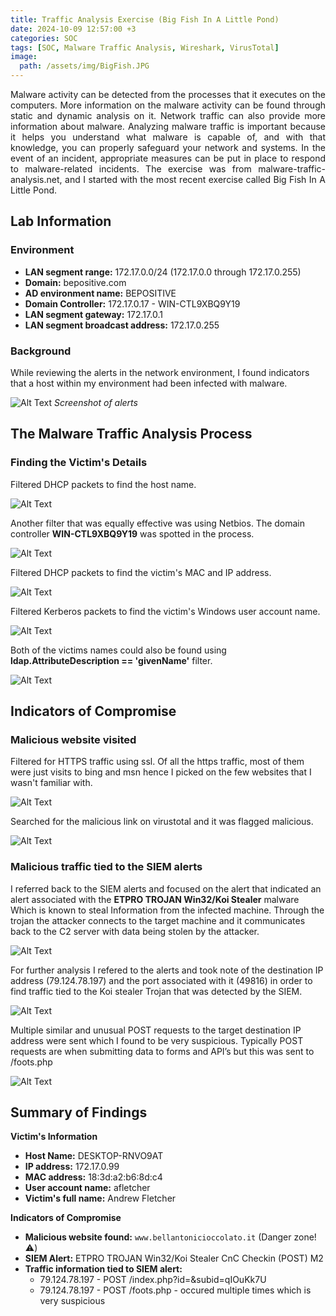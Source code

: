 ```yaml
---
title: Traffic Analysis Exercise (Big Fish In A Little Pond)
date: 2024-10-09 12:57:00 +3
categories: SOC
tags: [SOC, Malware Traffic Analysis, Wireshark, VirusTotal]
image: 
  path: /assets/img/BigFish.JPG
---
```

<p style="text-align: justify;">
Malware activity can be detected from the processes that it executes on the computers. More information on the malware activity can be found through static and dynamic analysis on it. Network traffic can also provide more information about malware. Analyzing malware traffic is important because it helps you understand what malware is capable of, and with that knowledge, you can properly safeguard your network and systems. In the event of an incident, appropriate measures can be put in place to respond to malware-related incidents.
The exercise was from malware-traffic-analysis.net, and I started with the most recent exercise called Big Fish In A Little Pond. 
</p>


## Lab Information 
### Environment 

* **LAN segment range:** 172.17.0.0/24 (172.17.0.0 through 172.17.0.255)
* **Domain:** bepositive.com
* **AD environment name:** BEPOSITIVE
* **Domain Controller:** 172.17.0.17 - WIN-CTL9XBQ9Y19
* **LAN segment gateway:** 172.17.0.1
* **LAN segment broadcast address:** 172.17.0.255

### Background
While reviewing the alerts in the network environment, I found indicators that a
host within my environment had been infected with malware.


![Alt Text](/assets/img/2024-09-04-traffic-analysis-exercise-alerts.JPG)
_Screenshot of alerts_

## The Malware Traffic Analysis Process
### Finding the Victim's Details 

Filtered DHCP packets to find the host name.

![Alt Text](/assets/img/bf1.JPG)

Another filter that was equally effective was using Netbios. The domain controller **WIN-CTL9XBQ9Y19** was spotted in the process.

![Alt Text](/assets/img/bf2.JPG)

Filtered DHCP packets to find the victim's MAC and IP address.

![Alt Text](/assets/img/bf3.JPG)

Filtered Kerberos packets to find the victim's Windows user account name.

![Alt Text](/assets/img/bf4.JPG)

Both of the victims names could also be found using **ldap.AttributeDescription == 'givenName'** filter.

![Alt Text](/assets/img/bf5.JPG)

## Indicators of Compromise 
### Malicious website visited 
Filtered for HTTPS traffic using ssl. Of all the https traffic, most of them were just visits to bing and msn hence I picked on the few websites that I wasn't familiar with. 

![Alt Text](/assets/img/bf6.JPG)

Searched for the malicious link on virustotal and it was flagged malicious. 

![Alt Text](/assets/img/bf7.JPG)

### Malicious traffic tied to the SIEM alerts

I referred back to the SIEM alerts and focused on the alert that indicated an alert associated with the **ETPRO TROJAN Win32/Koi Stealer** malware Which is known to steal Information
from the infected machine. Through the trojan the attacker connects to the target machine and it communicates back to the C2 server with data being stolen by the attacker.

![Alt Text](/assets/img/bf8.JPG)

For further analysis I refered to the alerts and took note of the destination IP address (79.124.78.197) and the port associated with it (49816) in order to find traffic tied to the Koi stealer Trojan that was detected by the SIEM.

![Alt Text](/assets/img/bf9.JPG)

Multiple similar and unusual POST requests to the target destination IP address were sent which I found to be very suspicious. Typically POST requests are when submitting data to forms and API’s but this was sent to /foots.php

![Alt Text](/assets/img/bf10.JPG)

## Summary of Findings 
**Victim's Information**
* **Host Name:** DESKTOP-RNVO9AT
* **IP address:** 172.17.0.99
* **MAC address:** 18:3d:a2:b6:8d:c4
* **User account name:** afletcher 
* **Victim's full name:** Andrew Fletcher 

**Indicators of Compromise**
* **Malicious website found:** `www.bellantonicioccolato.it` (Danger zone! ⚠️)
* **SIEM Alert:** ETPRO TROJAN Win32/Koi Stealer CnC Checkin (POST) M2
* **Traffic information tied to SIEM alert:** 
  * 79.124.78.197 - POST /index.php?id=&subid=qIOuKk7U 
  * 79.124.78.197 - POST /foots.php - occured multiple times which is very suspicious













